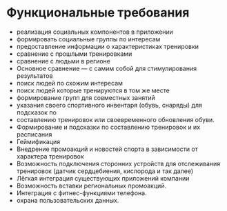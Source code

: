# Функциональные требования
 
* реализация социальных компонентов в приложении
* формировать социальные группы по интересам
* предоставление информации о характеристиках тренировки
* сравнение с прошлыми тренировками
* сравнение с людьми в регионе
* Основное сравнение — с самим собой для стимулирования результатов
* поиск людей по схожим интересам
* поиск людей которые тренируются в том же месте
* формирование групп для совместных занятий
* указания своего спортивного инвентаря (обувь, снаряды) для подсказок по 
* составлению тренировок или своевременного обновления обуви.
* Формирование и подсказки по составлению тренировок и их расписания
* Геймификация
* Внедрение промоакций и новостей спорта в зависимости от характера тренировок
* Возможность подключения сторонних устройств для отслеживания тренировок (датчик сердцебиения, кислорода и так далее)
* Лёгкая интеграция существующих приложений компании
* Возможность вставки региональных промоакций.
* Интеграция с фитнес-функциями телефона.
* охрана пользовательских данных. 
